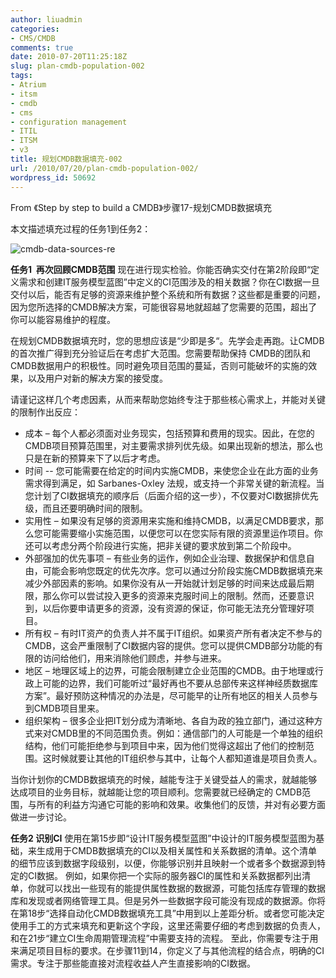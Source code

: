 ```yaml
---
author: liuadmin
categories:
- CMS/CMDB
comments: true
date: 2010-07-20T11:25:18Z
slug: plan-cmdb-population-002
tags:
- Atrium
- itsm
- cmdb
- cms
- configuration management
- ITIL
- ITSM
- v3
title: 规划CMDB数据填充-002
url: /2010/07/20/plan-cmdb-population-002/
wordpress_id: 50692
---
```


From 《Step by step to build a CMDB》步骤17-规划CMDB数据填充

本文描述填充过程的任务1到任务2：

![cmdb-data-sources-re](http://martinliu.cn/wp-content/gallery/cmdb/cmdb-data-sources-re.png)

**任务1  再次回顾CMDB范围**
现在进行现实检验。你能否确实交付在第2阶段即“定义需求和创建IT服务模型蓝图”中定义的CI范围涉及的相关数据？你在CI数据一旦交付以后，能否有足够的资源来维护整个系统和所有数据？这些都是重要的问题，因为您所选择的CMDB解决方案，可能很容易地就超越了您需要的范围，超出了你可以能容易维护的程度。

在规划CMDB数据填充时，您的思想应该是“少即是多“。先学会走再跑。让CMDB的首次推广得到充分验证后在考虑扩大范围。您需要帮助保持 CMDB的团队和CMDB数据用户的积极性。同时避免项目范围的蔓延，否则可能破坏的实施的效果，以及用户对新的解决方案的接受度。

请谨记这样几个考虑因素，从而来帮助您始终专注于那些核心需求上，并能对关键的限制作出反应：

* 成本 – 每个人都必须面对业务现实，包括预算和费用的现实。因此，在您的CMDB项目预算范围里，对主要需求排列优先级。如果出现新的想法，那么也只是在新的预算来下了以后才考虑。
* 时间 -- 您可能需要在给定的时间内实施CMDB，来使您企业在此方面的业务需求得到满足，如 Sarbanes-Oxley 法规，或支持一个非常关键的新流程。当您计划了CI数据填充的顺序后（后面介绍的这一步），不仅要对CI数据排优先级，而且还要明确时间的限制。
* 实用性 – 如果没有足够的资源用来实施和维持CMDB，以满足CMDB要求，那么您可能需要缩小实施范围，以便您可以在您实际有限的资源里运作项目。你还可以考虑分两个阶段进行实施，把非关键的要求放到第二个阶段中。
* 外部强加的优先事项 – 有些业务的运作，例如企业治理、数据保护和信息自由，可能会影响您既定的优先次序。您可以通过分阶段实施CMDB数据填充来减少外部因素的影响。如果你没有从一开始就计划足够的时间来达成最后期限，那么你可以尝试投入更多的资源来克服时间上的限制。然而，还要意识到，以后你要申请更多的资源，没有资源的保证，你可能无法充分管理好项目。
* 所有权 – 有时IT资产的负责人并不属于IT组织。如果资产所有者决定不参与的CMDB，这会严重限制了CI数据内容的提供。您可以提供CMDB部分功能的有限的访问给他们，用来消除他们顾虑，并参与进来。
* 地区 – 地理区域上的边界，可能会限制建立企业范围的CMDB。由于地理或行政上可能的边界，我们可能听过“最好再也不要从总部传来这样神经质数据库方案”。最好预防这种情况的办法是，尽可能早的让所有地区的相关人员参与到CMDB项目里来。
* 组织架构 – 很多企业把IT划分成为清晰地、各自为政的独立部门，通过这种方式来对CMDB里的不同范围负责。例如：通信部门的人可能是一个单独的组织结构，他们可能拒绝参与到项目中来，因为他们觉得这超出了他们的控制范围。这时候就要让其他的IT组织参与其中，让每个人都知道谁是项目负责人。

当你计划你的CMDB数据填充的时候，越能专注于关键受益人的需求，就越能够达成项目的业务目标，就越能让您的项目顺利。您需要就已经确定的 CMDB范围，与所有的利益方沟通它可能的影响和效果。收集他们的反馈，并对有必要方面做进一步讨论。

**任务2 识别CI**
使用在第15步即“设计IT服务模型蓝图”中设计的IT服务模型蓝图为基础，来生成用于CMDB数据填充的CI以及相关属性和关系数据的清单。这个清单的细节应该到数据字段级别，以便，你能够识别并且映射一个或者多个数据源到特定的CI数据。
例如，如果你把一个实际的服务器CI的属性和关系数据都列出清单，你就可以找出一些现有的能提供属性数据的数据源，可能包括库存管理的数据库和发现或者网络管理工具。但是另外一些数据字段可能没有现成的数据源。你将在第18步“选择自动化CMDB数据填充工具”中用到以上差距分析。或者您可能决定使用手工的方式来填充和更新这个字段，这里还需要仔细的考虑到数据的负责人，和在21步“建立CI生命周期管理流程”中需要支持的流程。
至此，你需要专注于用来满足项目目标的要求。在步骤11到14，你定义了与其他流程的结合点，明确的CI需求。专注于那些能直接对流程收益人产生直接影响的CI数据。
